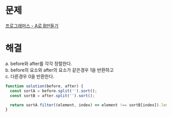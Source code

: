 # 문제

[프로그래머스 - A로 B만들기](https://school.programmers.co.kr/learn/courses/30/lessons/120886)

# 해결

a. before와 after를 각각 정렬한다.  
b. before의 요소와 after의 요소가 같은경우 1을 반환하고  
c. 다른경우 0을 반환한다.

```js
function solution(before, after) {
  const sortA = before.split('').sort();
  const sortB = after.split('').sort();

  return sortA.filter((element, index) => element !== sortB[index]).length ? 0 : 1;
}
```
